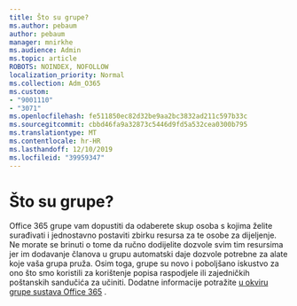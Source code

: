 ```yaml
---
title: Što su grupe?
ms.author: pebaum
author: pebaum
manager: mnirkhe
ms.audience: Admin
ms.topic: article
ROBOTS: NOINDEX, NOFOLLOW
localization_priority: Normal
ms.collection: Adm_O365
ms.custom:
- "9001110"
- "3071"
ms.openlocfilehash: fe511850ec82d32be9aa2bc3832ad211c597b33c
ms.sourcegitcommit: cbbd46fa9a32873c5446d9fd5a532cea0300b795
ms.translationtype: MT
ms.contentlocale: hr-HR
ms.lasthandoff: 12/10/2019
ms.locfileid: "39959347"
---
```

# <a name="what-are-groups"></a>Što su grupe?

Office 365 grupe vam dopustiti da odaberete skup osoba s kojima želite surađivati i jednostavno postaviti zbirku resursa za te osobe za dijeljenje. Ne morate se brinuti o tome da ručno dodijelite dozvole svim tim resursima jer im dodavanje članova u grupu automatski daje dozvole potrebne za alate koje vaša grupa pruža. Osim toga, grupe su novo i poboljšano iskustvo za ono što smo koristili za korištenje popisa raspodjele ili zajedničkih poštanskih sandučića za učiniti.  Dodatne informacije potražite [u okviru grupe sustava Office 365](https://support.office.com/article/b565caa1-5c40-40ef-9915-60fdb2d97fa2) . 